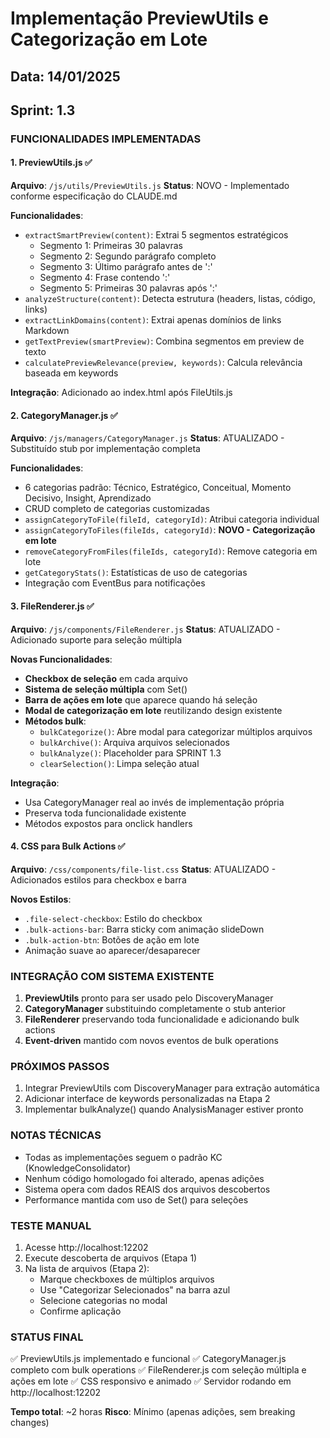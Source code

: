 # Implementação PreviewUtils e Categorização em Lote
## Data: 14/01/2025
## Sprint: 1.3

### FUNCIONALIDADES IMPLEMENTADAS

#### 1. PreviewUtils.js ✅
**Arquivo**: `/js/utils/PreviewUtils.js`
**Status**: NOVO - Implementado conforme especificação do CLAUDE.md

**Funcionalidades**:
- `extractSmartPreview(content)`: Extrai 5 segmentos estratégicos
  - Segmento 1: Primeiras 30 palavras
  - Segmento 2: Segundo parágrafo completo
  - Segmento 3: Último parágrafo antes de ':'
  - Segmento 4: Frase contendo ':'
  - Segmento 5: Primeiras 30 palavras após ':'
- `analyzeStructure(content)`: Detecta estrutura (headers, listas, código, links)
- `extractLinkDomains(content)`: Extrai apenas domínios de links Markdown
- `getTextPreview(smartPreview)`: Combina segmentos em preview de texto
- `calculatePreviewRelevance(preview, keywords)`: Calcula relevância baseada em keywords

**Integração**: Adicionado ao index.html após FileUtils.js

#### 2. CategoryManager.js ✅
**Arquivo**: `/js/managers/CategoryManager.js`
**Status**: ATUALIZADO - Substituído stub por implementação completa

**Funcionalidades**:
- 6 categorias padrão: Técnico, Estratégico, Conceitual, Momento Decisivo, Insight, Aprendizado
- CRUD completo de categorias customizadas
- `assignCategoryToFile(fileId, categoryId)`: Atribui categoria individual
- `assignCategoryToFiles(fileIds, categoryId)`: **NOVO - Categorização em lote**
- `removeCategoryFromFiles(fileIds, categoryId)`: Remove categoria em lote
- `getCategoryStats()`: Estatísticas de uso de categorias
- Integração com EventBus para notificações

#### 3. FileRenderer.js ✅
**Arquivo**: `/js/components/FileRenderer.js`
**Status**: ATUALIZADO - Adicionado suporte para seleção múltipla

**Novas Funcionalidades**:
- **Checkbox de seleção** em cada arquivo
- **Sistema de seleção múltipla** com Set()
- **Barra de ações em lote** que aparece quando há seleção
- **Modal de categorização em lote** reutilizando design existente
- **Métodos bulk**:
  - `bulkCategorize()`: Abre modal para categorizar múltiplos arquivos
  - `bulkArchive()`: Arquiva arquivos selecionados
  - `bulkAnalyze()`: Placeholder para SPRINT 1.3
  - `clearSelection()`: Limpa seleção atual

**Integração**:
- Usa CategoryManager real ao invés de implementação própria
- Preserva toda funcionalidade existente
- Métodos expostos para onclick handlers

#### 4. CSS para Bulk Actions ✅
**Arquivo**: `/css/components/file-list.css`
**Status**: ATUALIZADO - Adicionados estilos para checkbox e barra

**Novos Estilos**:
- `.file-select-checkbox`: Estilo do checkbox
- `.bulk-actions-bar`: Barra sticky com animação slideDown
- `.bulk-action-btn`: Botões de ação em lote
- Animação suave ao aparecer/desaparecer

### INTEGRAÇÃO COM SISTEMA EXISTENTE

1. **PreviewUtils** pronto para ser usado pelo DiscoveryManager
2. **CategoryManager** substituindo completamente o stub anterior
3. **FileRenderer** preservando toda funcionalidade e adicionando bulk actions
4. **Event-driven** mantido com novos eventos de bulk operations

### PRÓXIMOS PASSOS

1. Integrar PreviewUtils com DiscoveryManager para extração automática
2. Adicionar interface de keywords personalizadas na Etapa 2
3. Implementar bulkAnalyze() quando AnalysisManager estiver pronto

### NOTAS TÉCNICAS

- Todas as implementações seguem o padrão KC (KnowledgeConsolidator)
- Nenhum código homologado foi alterado, apenas adições
- Sistema opera com dados REAIS dos arquivos descobertos
- Performance mantida com uso de Set() para seleções

### TESTE MANUAL

1. Acesse http://localhost:12202
2. Execute descoberta de arquivos (Etapa 1)
3. Na lista de arquivos (Etapa 2):
   - Marque checkboxes de múltiplos arquivos
   - Use "Categorizar Selecionados" na barra azul
   - Selecione categorias no modal
   - Confirme aplicação

### STATUS FINAL

✅ PreviewUtils.js implementado e funcional
✅ CategoryManager.js completo com bulk operations
✅ FileRenderer.js com seleção múltipla e ações em lote
✅ CSS responsivo e animado
✅ Servidor rodando em http://localhost:12202

**Tempo total**: ~2 horas
**Risco**: Mínimo (apenas adições, sem breaking changes)